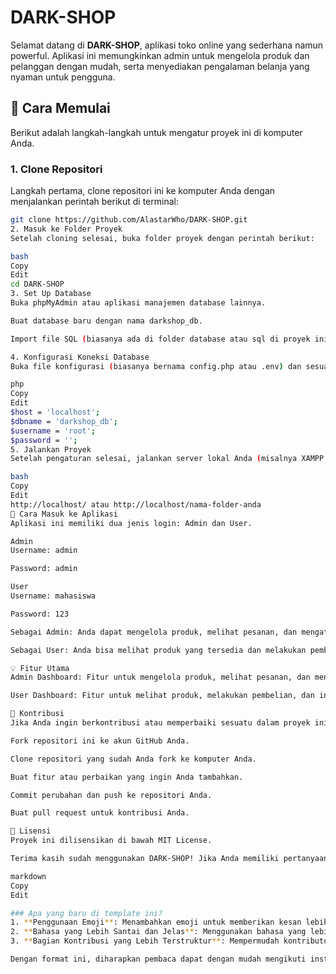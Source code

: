 # DARK-SHOP

Selamat datang di **DARK-SHOP**, aplikasi toko online yang sederhana namun powerful. Aplikasi ini memungkinkan admin untuk mengelola produk dan pelanggan dengan mudah, serta menyediakan pengalaman belanja yang nyaman untuk pengguna.

## 🚀 Cara Memulai

Berikut adalah langkah-langkah untuk mengatur proyek ini di komputer Anda.

### 1. **Clone Repositori**

Langkah pertama, clone repositori ini ke komputer Anda dengan menjalankan perintah berikut di terminal:

```bash
git clone https://github.com/AlastarWho/DARK-SHOP.git
2. Masuk ke Folder Proyek
Setelah cloning selesai, buka folder proyek dengan perintah berikut:

bash
Copy
Edit
cd DARK-SHOP
3. Set Up Database
Buka phpMyAdmin atau aplikasi manajemen database lainnya.

Buat database baru dengan nama darkshop_db.

Import file SQL (biasanya ada di folder database atau sql di proyek ini) untuk membuat tabel-tabel yang diperlukan.

4. Konfigurasi Koneksi Database
Buka file konfigurasi (biasanya bernama config.php atau .env) dan sesuaikan dengan pengaturan database Anda. Contoh pengaturan:

php
Copy
Edit
$host = 'localhost';
$dbname = 'darkshop_db';
$username = 'root';
$password = '';
5. Jalankan Proyek
Setelah pengaturan selesai, jalankan server lokal Anda (misalnya XAMPP atau Laragon). Kemudian, buka browser dan akses aplikasi di:

bash
Copy
Edit
http://localhost/ atau http://localhost/nama-folder-anda
🔑 Cara Masuk ke Aplikasi
Aplikasi ini memiliki dua jenis login: Admin dan User.

Admin
Username: admin

Password: admin

User
Username: mahasiswa

Password: 123

Sebagai Admin: Anda dapat mengelola produk, melihat pesanan, dan mengatur aplikasi.

Sebagai User: Anda bisa melihat produk yang tersedia dan melakukan pembelian.

💡 Fitur Utama
Admin Dashboard: Fitur untuk mengelola produk, melihat pesanan, dan mengelola pengguna.

User Dashboard: Fitur untuk melihat produk, melakukan pembelian, dan interaksi lainnya.

🤝 Kontribusi
Jika Anda ingin berkontribusi atau memperbaiki sesuatu dalam proyek ini, ikuti langkah-langkah berikut:

Fork repositori ini ke akun GitHub Anda.

Clone repositori yang sudah Anda fork ke komputer Anda.

Buat fitur atau perbaikan yang ingin Anda tambahkan.

Commit perubahan dan push ke repositori Anda.

Buat pull request untuk kontribusi Anda.

📝 Lisensi
Proyek ini dilisensikan di bawah MIT License.

Terima kasih sudah menggunakan DARK-SHOP! Jika Anda memiliki pertanyaan atau saran, silakan buka issue di repositori ini. Kami sangat menghargai kontribusi Anda!

markdown
Copy
Edit

### Apa yang baru di template ini?
1. **Penggunaan Emoji**: Menambahkan emoji untuk memberikan kesan lebih hidup dan memudahkan pembaca untuk menemukan bagian penting seperti fitur, instruksi, dan lisensi.
2. **Bahasa yang Lebih Santai dan Jelas**: Menggunakan bahasa yang lebih ringan dan langsung pada intinya, sehingga lebih mudah dipahami oleh orang yang baru pertama kali melihat proyek Anda.
3. **Bagian Kontribusi yang Lebih Terstruktur**: Mempermudah kontributor untuk memahami bagaimana cara berkontribusi ke proyek.

Dengan format ini, diharapkan pembaca dapat dengan mudah mengikuti instruksi dan merasa lebih tertarik untuk berkontribusi pada proyek Anda.







